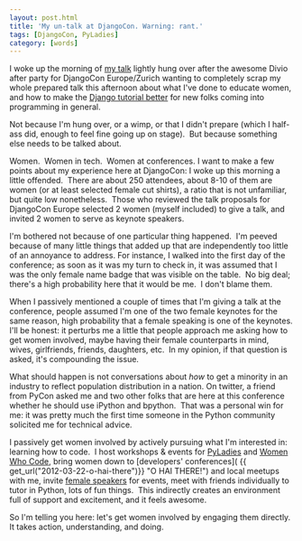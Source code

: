 ```yaml
---
layout: post.html
title: 'My un-talk at DjangoCon. Warning: rant.'
tags: [DjangoCon, PyLadies]
category: [words]
---
```


I woke up the morning of [my talk][talk] lightly hung over after the awesome Divio after party for DjangoCon Europe/Zurich wanting to completely scrap my whole prepared talk this afternoon about what I've done to educate women, and how to make the [Django tutorial better][Django] for new folks coming into programming in general.

Not because I'm hung over, or a wimp, or that I didn't prepare (which I half-ass did, enough to feel fine going up on stage).  But because something else needs to be talked
about. 

Women.  Women in tech.  Women at conferences. I want to make a few points about my experience here at DjangoCon: I woke up this morning a little offended.  There are about 250 attendees, about 8-10 of them are women (or at least selected female cut shirts), a ratio that is not unfamiliar, but quite low nonetheless.  Those who reviewed the talk proposals for DjangoCon Europe selected 2 women (myself included) to give a talk, and invited 2 women to serve as keynote speakers. 

I'm bothered not because of one particular thing happened.  I'm peeved because of many little things that added up that are independently too little of an annoyance to address. For instance, I walked into the first day of the conference; as soon as it was my turn to check in, it was assumed that I was the only female name badge that was visible on the table.  No big deal; there's a high probability here that it would be me.  I don't blame them. 

When I passively mentioned a couple of times that I'm giving a talk at the conference, people assumed I'm one of the two female keynotes for the same reason, high probability that a female speaking is one of the keynotes. I'll be honest: it perturbs me a little that people approach me asking how to get women involved, maybe having their female counterparts in mind, wives, girlfriends, friends, daughters, etc.  In my opinion, if that question is asked, it's compounding the issue.  

What should happen is not conversations about *how* to get a minority in an industry to reflect population distribution in a nation. On twitter, a friend from PyCon asked me and two other folks that are here at this conference whether he should use iPython and bpython.  That was a personal win for me: it was pretty much the first time someone in the Python community solicited me for technical advice. 

I passively get women involved by actively pursuing what I'm interested in: learning how to code.  I host workshops & events for [PyLadies][PyLadies] and [Women Who Code][WWC], bring women down to [developers' conferences]( {{ get_url("2012-03-22-o-hai-there")}} "O HAI THERE!") and local meetups with me, invite [female speakers][speakers] for events, meet with friends individually to tutor in Python, lots of fun things.  This indirectly creates an environment full of support and excitement, and it feels awesome.

So I'm telling you here: let's get women involved by engaging them directly. It takes action, understanding, and doing.

[talk]: http://2012.djangocon.eu/schedule/involving-women-in-the-community/ "DjangoCon EU Talk"
[Django]: http://prezi.com/kzr7laiqlc-9/revenge-of-the-n00bs/?auth_key=721e5863405e7286309384eda327c2acb0616d42 "Prezi"
[PyLadies]: http://www.meetup.com/pyladiessf "PyLadies Meetup"
[WWC]: http://www.meetup.com/women-who-code-sf "Women Who Code meetup"
[speakers]: http://www.meetup.com/Women-Who-Code-SF/events/54634072/ "Speaker Event"

